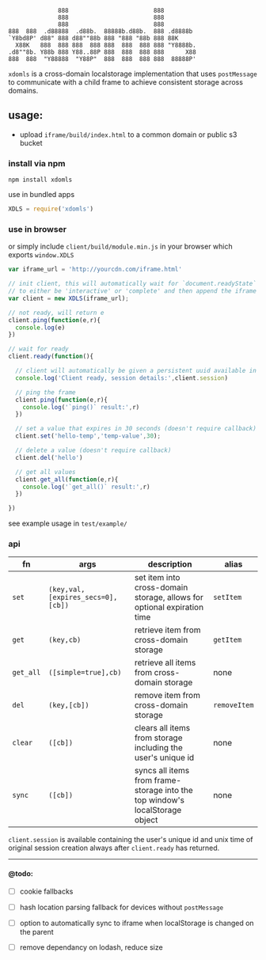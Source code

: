 ```
              888                        888
              888                        888
              888                        888
888  888  .d88888  .d88b.  88888b.d88b.  888 .d8888b
`Y8bd8P' d88" 888 d88""88b 888 "888 "88b 888 88K
  X88K   888  888 888  888 888  888  888 888 "Y8888b.
.d8""8b. Y88b 888 Y88..88P 888  888  888 888      X88
888  888  "Y88888  "Y88P"  888  888  888 888  88888P'
```

`xdomls` is a cross-domain localstorage implementation that uses `postMessage` to communicate with a child frame to achieve consistent
storage across domains.

## usage:
- upload `iframe/build/index.html` to a common domain or public s3 bucket

### install via npm
```
npm install xdomls
```

use in bundled apps
```javascript
XDLS = require('xdomls')
```

### use in browser
or simply include `client/build/module.min.js` in your browser which exports `window.XDLS`

```javascript
var iframe_url = 'http://yourcdn.com/iframe.html'

// init client, this will automatically wait for `document.readyState`
// to either be 'interactive' or 'complete' and then append the iframe
var client = new XDLS(iframe_url);

// not ready, will return e
client.ping(function(e,r){
  console.log(e)
})

// wait for ready
client.ready(function(){

  // client will automatically be given a persistent uuid available in `client.session.uuid`
  console.log('Client ready, session details:',client.session)

  // ping the frame
  client.ping(function(e,r){
    console.log('`ping()` result:',r)
  })

  // set a value that expires in 30 seconds (doesn't require callback)
  client.set('hello-temp','temp-value',30);

  // delete a value (doesn't require callback)
  client.del('hello')

  // get all values
  client.get_all(function(e,r){
    console.log('`get_all()` result:',r)
  })

})
```

see example usage in `test/example/`

### api
|fn|args|description|alias|
|-|-|-|-|
|`set`|`(key,val,[expires_secs=0],[cb])`|set item into cross-domain storage, allows for optional expiration time|`setItem`|
|`get`|`(key,cb)`|retrieve item from cross-domain storage|`getItem`|
|`get_all`|`([simple=true],cb)`|retrieve all items from cross-domain storage|none|
|`del`|`(key,[cb])`|remove item from cross-domain storage|`removeItem`|
|`clear`|`([cb])`|clears all items from storage including the user's unique id|none|
|`sync`|`([cb])`|syncs all items from frame-storage into the top window's localStorage object|none|


`client.session` is available containing the user's unique id and unix time of original session creation always after `client.ready` has returned.

---

#### @todo:
- [ ] cookie fallbacks
- [ ] hash location parsing fallback for devices without `postMessage`
- [ ] option to automatically sync to iframe when localStorage is changed on the parent
- [ ] remove dependancy on lodash, reduce size

